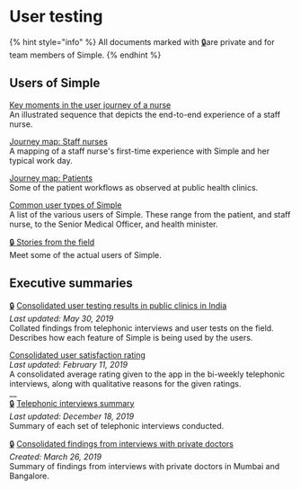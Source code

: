 # User testing

{% hint style="info" %}
All documents marked with [🔒](https://drive.google.com/open?id=16-h9YaZf0rFZXbrGHll2ouWXNUiRzwFytuFZwh4Dvks)are private and for team members of Simple.
{% endhint %}

## Users of Simple

[Key moments in the user journey of a nurse](users-key-moments.md)   
An illustrated sequence that depicts the end-to-end experience of a staff nurse. 

[Journey map: Staff nurses](https://drive.google.com/open?id=16VpzOyG5R7o7UwsIA_RiGSHQeaDS38rMw3Xi5Rn0XwQ)  
A mapping of a staff nurse's first-time experience with Simple and her typical work day.

[Journey map: Patients](https://drive.google.com/open?id=1mploce9-G8PSd-oabUqrA0ieIGL7oacO)  
Some of the patient workflows as observed at public health clinics.

[Common user types of Simple](https://drive.google.com/open?id=1Z33sTuCUU2AQ0CNvuy7aWJAIYDOLWfwXljhMCoEP_Jo)  
A list of the various users of Simple. These range from the patient, and staff nurse, to the Senior Medical Officer, and health minister.  
  
[🔒 Stories from the field  
](https://drive.google.com/open?id=16-h9YaZf0rFZXbrGHll2ouWXNUiRzwFytuFZwh4Dvks)Meet some of the actual users of Simple.

## Executive summaries

[🔒](https://emojipedia.org/lock/) [Consolidated user testing results in public clinics in India](https://drive.google.com/open?id=1rUFcoEDIrYpJLLiqe8eQqxoAlr_XQfaTci64Z5FRihU)  
_Last updated: May 30, 2019_  
Collated findings from telephonic interviews and user tests on the field. Describes how each feature of Simple is being used by the users.  
  
[Consolidated user satisfaction rating  
](https://docs.google.com/document/d/1nTMH31oSfY1WsxLcXyL01kDThrYwDuyxOjG21FohpEk/edit)_Last updated: February 11, 2019_  
A consolidated average rating given to the app in the bi-weekly telephonic interviews, along with qualitative reasons for the given ratings.  
__  
[🔒](https://emojipedia.org/lock/) [Telephonic interviews summary](https://docs.google.com/document/d/1QzsWinS3mK6n6V_GHB3UW_525SVfYqftLGTMk0gFMbw/edit?usp=sharing)  
_Last updated: December 18, 2019_  
Summary of each set of telephonic interviews conducted.  
  
[🔒](https://emojipedia.org/lock/) [Consolidated findings from interviews with private doctors](https://drive.google.com/open?id=1zM-Eyb0R8stMHuXHZSGDF98MjXcKUL36XwfCqDrT1_k)  
_Created: March 26, 2019_  
Summary of findings from interviews with private doctors in Mumbai and Bangalore.  
  



